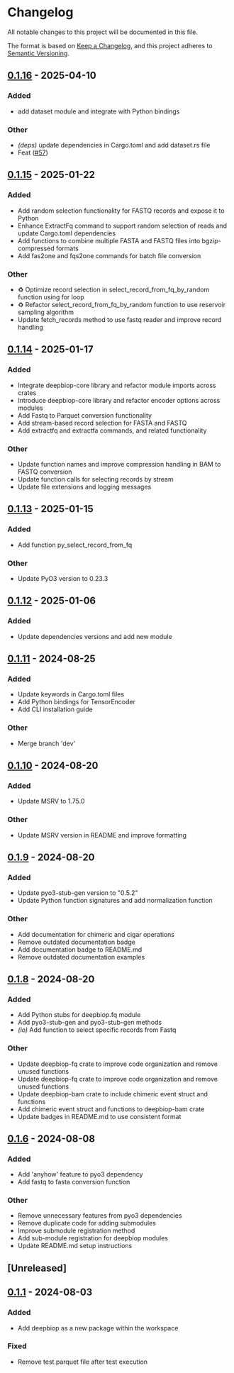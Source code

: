 # Changelog

All notable changes to this project will be documented in this file.

The format is based on [Keep a Changelog](https://keepachangelog.com/en/1.0.0/),
and this project adheres to [Semantic Versioning](https://semver.org/spec/v2.0.0.html).

## [0.1.16](https://github.com/cauliyang/DeepBioP/compare/deepbiop-fq-v0.1.15...deepbiop-fq-v0.1.16) - 2025-04-10

### Added

- add dataset module and integrate with Python bindings

### Other

- *(deps)* update dependencies in Cargo.toml and add dataset.rs file
- Feat ([#57](https://github.com/cauliyang/DeepBioP/pull/57))

## [0.1.15](https://github.com/cauliyang/DeepBioP/compare/deepbiop-fq-v0.1.14...deepbiop-fq-v0.1.15) - 2025-01-22

### Added

- Add random selection functionality for FASTQ records and expose it to Python
- Enhance ExtractFq command to support random selection of reads and update Cargo.toml dependencies
- Add functions to combine multiple FASTA and FASTQ files into bgzip-compressed formats
- Add fas2one and fqs2one commands for batch file conversion

### Other

- ♻️ Optimize record selection in select_record_from_fq_by_random function using for loop
- ♻️ Refactor select_record_from_fq_by_random function to use reservoir sampling algorithm
- Update fetch_records method to use fastq reader and improve record handling

## [0.1.14](https://github.com/cauliyang/DeepBioP/compare/deepbiop-fq-v0.1.13...deepbiop-fq-v0.1.14) - 2025-01-17

### Added

- Integrate deepbiop-core library and refactor module imports across crates
- Introduce deepbiop-core library and refactor encoder options across modules
- Add Fastq to Parquet conversion functionality
- Add stream-based record selection for FASTA and FASTQ
- Add extractfq and extractfa commands, and related functionality

### Other

- Update function names and improve compression handling in BAM to FASTQ conversion
- Update function calls for selecting records by stream
- Update file extensions and logging messages

## [0.1.13](https://github.com/cauliyang/DeepBioP/compare/deepbiop-fq-v0.1.12...deepbiop-fq-v0.1.13) - 2025-01-15

### Added

- Add function py_select_record_from_fq

### Other

- Update PyO3 version to 0.23.3

## [0.1.12](https://github.com/cauliyang/DeepBioP/compare/deepbiop-fq-v0.1.11...deepbiop-fq-v0.1.12) - 2025-01-06

### Added

- Update dependencies versions and add new module

## [0.1.11](https://github.com/cauliyang/DeepBioP/compare/deepbiop-fq-v0.1.10...deepbiop-fq-v0.1.11) - 2024-08-25

### Added
- Update keywords in Cargo.toml files
- Add Python bindings for TensorEncoder
- Add CLI installation guide

### Other
- Merge branch 'dev'

## [0.1.10](https://github.com/cauliyang/DeepBioP/compare/deepbiop-fq-v0.1.9...deepbiop-fq-v0.1.10) - 2024-08-20

### Added
- Update MSRV to 1.75.0

### Other
- Update MSRV version in README and improve formatting

## [0.1.9](https://github.com/cauliyang/DeepBioP/compare/deepbiop-fq-v0.1.8...deepbiop-fq-v0.1.9) - 2024-08-20

### Added
- Update pyo3-stub-gen version to "0.5.2"
- Update Python function signatures and add normalization function

### Other
- Add documentation for chimeric and cigar operations
- Remove outdated documentation badge
- Add documentation badge to README.md
- Remove outdated documentation examples

## [0.1.8](https://github.com/cauliyang/DeepBioP/compare/deepbiop-fq-v0.1.7...deepbiop-fq-v0.1.8) - 2024-08-20

### Added
- Add Python stubs for deepbiop.fq module
- Add pyo3-stub-gen and pyo3-stub-gen methods
- *(io)* Add function to select specific records from Fastq

### Other
- Update deepbiop-fq crate to improve code organization and remove unused functions
- Update deepbiop-fq crate to improve code organization and remove unused functions
- Update deepbiop-bam crate to include chimeric event struct and functions
- Add chimeric event struct and functions to deepbiop-bam crate
- Update badges in README.md to use consistent format

## [0.1.6](https://github.com/cauliyang/DeepBioP/compare/deepbiop-fq-v0.1.5...deepbiop-fq-v0.1.6) - 2024-08-08

### Added
- Add 'anyhow' feature to pyo3 dependency
- Add fastq to fasta conversion function

### Other
- Remove unnecessary features from pyo3 dependencies
- Remove duplicate code for adding submodules
- Improve submodule registration method
- Add sub-module registration for deepbiop modules
- Update README.md setup instructions

## \[Unreleased\]

## [0.1.1](https://github.com/cauliyang/DeepBioP/compare/deepbiop-fq-v0.1.0...deepbiop-fq-v0.1.1) - 2024-08-03

### Added

- Add deepbiop as a new package within the workspace

### Fixed

- Remove test.parquet file after test execution
